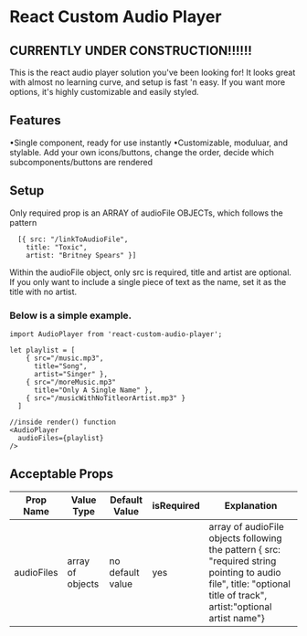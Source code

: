 # React Custom Audio Player


## CURRENTLY UNDER CONSTRUCTION!!!!!!

This is the react audio player solution you've been looking for! It looks great with almost no learning curve, and setup is fast 'n easy. If you want more options, it's highly customizable and easily styled.


## Features

•Single component, ready for use instantly
•Customizable, moduluar, and stylable. Add your own icons/buttons, change the order, decide which subcomponents/buttons are rendered


## Setup

Only required prop is an ARRAY of audioFile OBJECTs, which follows the pattern
```
  [{ src: "/linkToAudioFile",
    title: "Toxic",
    artist: "Britney Spears" }]
```

Within the audioFile object, only src is required, title and artist are optional. If you only want to include a single piece of text as the name, set it as the title with no artist.

### Below is a simple example.

```
import AudioPlayer from 'react-custom-audio-player';

let playlist = [
    { src="/music.mp3",
      title="Song",
      artist="Singer" },
    { src="/moreMusic.mp3"
      title="Only A Single Name" },
    { src="/musicWithNoTitleorArtist.mp3" }
  ]

//inside render() function
<AudioPlayer 
  audioFiles={playlist}
/>
```

## Acceptable Props

| Prop Name  | Value Type | Default Value | isRequired | Explanation |
| ---------- | ---------- | ------------- | ---------- | ----------- |
| audioFiles | array of objects | no default value | yes | array of audioFile objects following the pattern { src: "required string pointing to audio file", title: "optional title of track", artist:"optional artist name"} |
